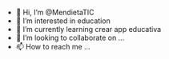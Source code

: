 - 👋 Hi, I’m @MendietaTIC
- 👀 I’m interested in education
- 🌱 I’m currently learning crear app educativa
- 💞️ I’m looking to collaborate on ...
- 📫 How to reach me ...

<!---
MendietaTIC/MendietaTIC is a ✨ special ✨ repository because its `README.md` (this file) appears on your GitHub profile.
You can click the Preview link to take a look at your changes.
--->
